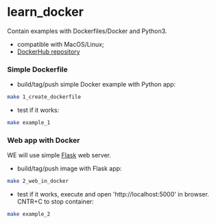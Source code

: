 # learn_docker
Contain examples with Dockerfiles/Docker and Python3.
- compatible with MacOS/Linux;
- [DockerHub repository](https://cloud.docker.com/repository/registry-1.docker.io/bobas/learn_docker)

### Simple Dockerfile
- build/tag/push simple Docker example with Python app:
```bash
make 1_create_dockerfile
```
- test if it works:
```bash
make example_1
```

### Web app with Docker
WE will use simple [Flask](https://palletsprojects.com/p/flask/) web server.
- build/tag/push image with Flask app:
```bash
make 2_web_in_docker
```
- test if it works, execute and open 'http://localhost:5000' in browser. CNTR+C to stop container:
```bash
make example_2
```